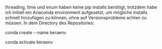 threading, time und enum haben keine pip installs benötigt, trotzdem habe ich initiell ein Anaconda environment aufgesetzt, um mögliche installs schnell hinzufügen zu können, ohne auf Versionsprobleme achten zu müssen. 
In dem Directory des Repositories:

conda create --name keraenv

conda activate keraenv
